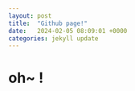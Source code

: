 ```yaml
---
layout: post
title:  "Github page!"
date:   2024-02-05 08:09:01 +0000
categories: jekyll update
---
```


# oh~ !
